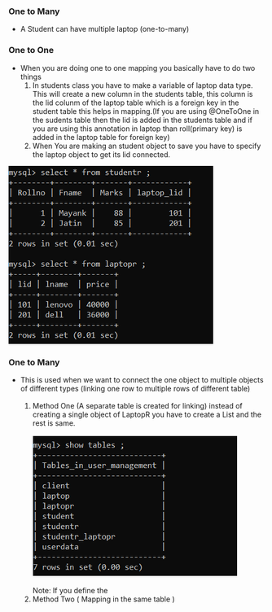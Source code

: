 ### One to Many
* A Student can have multiple laptop (one-to-many)

### One to One
* When you are doing one to one mapping you basically have to do two things 
    1. In students class you have to make a variable of laptop data type. This will create a new column in the students table, this column is the lid colunm of the laptop table which is a foreign key in the student table this helps in mapping.(If you are using @OneToOne in the sudents table then the lid is added in the students table and if you are using this annotation in laptop than roll(primary key) is added in the laptop table for foreign key)
    2. When You are making an student object to save you have to specify the laptop object to get its lid connected.
    
![img.png](img.png)

### One to Many 
* This is used when we want to connect the one object to multiple objects of different types (linking one row to multiple rows of different table)
  <Br>
  <Br>
  1. Method One (A separate table is created for linking) 
    instead of creating a single object of LaptopR you have to create a List <LaptopR> and the rest is same.
     <Br>
     <Br>
     ![img_1.png](img_1.png)
     <Br>
     <Br>
     Note: If you define the 
  2. Method Two ( Mapping in the same table )